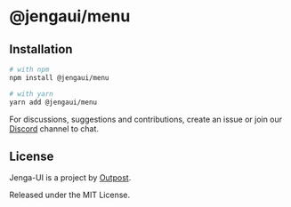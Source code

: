 # @jengaui/menu

## Installation

```sh
# with npm
npm install @jengaui/menu

# with yarn
yarn add @jengaui/menu
```

For discussions, suggestions and contributions, create an issue or join our [Discord](https://discord.gg/sHnHPnAPZj) channel to chat.

## License

Jenga-UI is a project by [Outpost](https://outpost.run).

Released under the MIT License.

